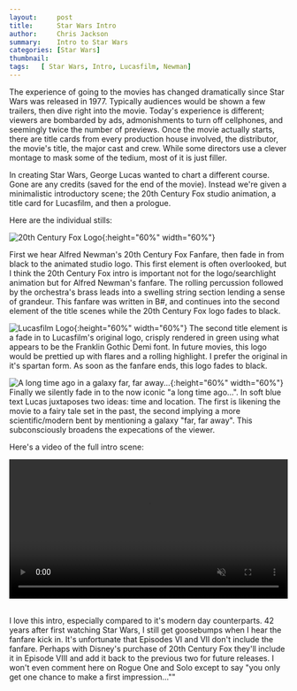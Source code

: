 ```yaml
---
layout:     post
title:      Star Wars Intro
author:     Chris Jackson
summary:    Intro to Star Wars
categories: [Star Wars]
thumbnail: 
tags:	[ Star Wars, Intro, Lucasfilm, Newman]
---
```


The experience of going to the movies has changed dramatically since Star Wars was released in 1977. Typically audiences would be shown a few trailers, then dive right into the movie. Today's experience is different; viewers are bombarded by ads, admonishments to turn off cellphones, and seemingly twice the number of previews. Once the movie actually starts, there are title cards from every production house involved, the distributor, the movie's title, the major cast and crew. While some directors use a clever montage to mask some of the tedium, most of it is just filler. 

In creating Star Wars, George Lucas wanted to chart a different course. Gone are any credits (saved for the end of the movie). Instead we're given a minimalistic introductory scene; the 20th Century Fox studio animation, a title card for Lucasfilm, and then a prologue. 

Here are the individual stills:

![20th Century Fox Logo](https://media.24fps.me/file/24fpsme/20CentFox.png){:height="60%" width="60%"} 

First we hear Alfred Newman's 20th Century Fox Fanfare, then fade in from black to the animated studio logo. This first element is often overlooked, but I think the 20th Century Fox intro is important not for the logo/searchlight animation but for Alfred Newman's fanfare. The rolling percussion followed by the orchestra's brass leads into a swelling string section lending a sense of grandeur. This fanfare was written in B#, and continues into the second element of the title scenes while the 20th Century Fox logo fades to black.

![Lucasfilm Logo](https://media.24fps.me/file/24fpsme/Lucasfilm.png){:height="60%" width="60%"}
The second title element is a fade in to Lucasfilm's original logo, crisply rendered in green using what appears to be the Franklin Gothic Demi font. In future movies, this logo would be prettied up with flares and a rolling highlight. I prefer the original in it's spartan form. As soon as the fanfare ends, this logo fades to black.

![A long time ago in a galaxy far, far away...](https://media.24fps.me/file/24fpsme/alongtimeago.png){:height="60%" width="60%"}
Finally we silently fade in to the now iconic "a long time ago...". In soft blue text Lucas juxtaposes two ideas: time and location. The first is likening the movie to a fairy tale set in the past, the second implying a more scientific/modern bent by mentioning a galaxy "far, far away". This subconsciously broadens the expecations of the viewer.

Here's a video of the full intro scene:  


<video style="display:block; width:100%; height:auto;" muted controls>
	<source src="https://media.24fps.me/file/24fpsme/SW_Scene_1.mp4" type="video/mp4" >
</video>  

<br>


I love this intro, especially compared to it's modern day counterparts. 42 years after first watching Star Wars, I still get goosebumps when I hear the fanfare kick in. It's unfortunate that Episodes VI and VII don't include the fanfare. Perhaps with Disney's purchase of 20th Century Fox they'll include it in Episode VIII and add it back to the previous two for future releases. I won't even comment here on Rogue One and Solo except to say "you only get one chance to make a first impression...""
 



